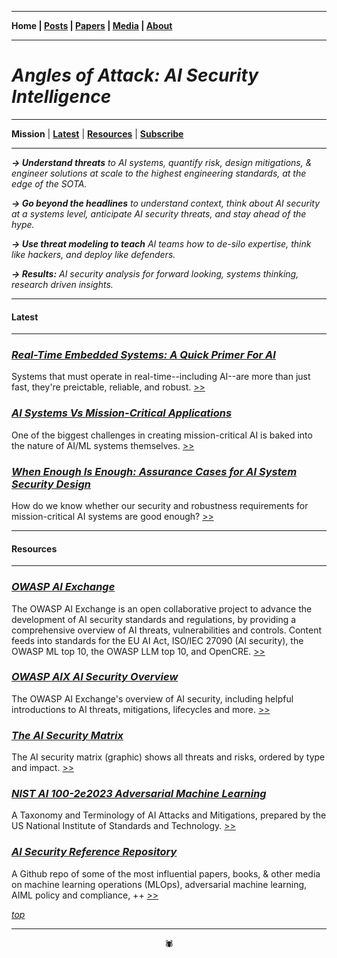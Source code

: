 -------

**Home \| [Posts](https://anglesofattack.io/posts.html) \| [Papers](https://anglesofattack.io/papers.html) \| [Media](https://anglesofattack.io/media.html) \| [About](https://anglesofattack.io/about.html)**

-------

# *Angles of Attack: AI Security Intelligence*

-------

**Mission** \| **[Latest](#latest)** \| **[Resources](#resources)** \| **<a href="https://disesdi.substack.com/subscribe" target="_blank" rel="noopener noreferrer">Subscribe</a>**

-------

***→ Understand threats*** *to AI systems, quantify risk, design mitigations, & engineer solutions at scale to the highest engineering standards, at the edge of the SOTA.*

***→ Go beyond the headlines*** *to understand context, think about AI security at a systems level, anticipate AI security threats, and stay ahead of the hype.*

***→ Use threat modeling to teach*** *AI teams how to de-silo expertise, think like hackers, and deploy like defenders.*

***→ Results:*** *AI security analysis for forward looking, systems thinking, research driven insights.*

-------

#### Latest

-------

### [*Real-Time Embedded Systems: A Quick Primer For AI*](https://anglesofattack.io/posts/28112024-2.html)

Systems that must operate in real-time--including AI--are more than just fast, they're preictable, reliable, and robust. [>>](https://anglesofattack.io/posts/28112024-2.html)

### [*AI Systems Vs Mission-Critical Applications*](https://anglesofattack.io/posts/28112024-1.html)

One of the biggest challenges in creating mission-critical AI is baked into the nature of AI/ML systems themselves. [>>](https://anglesofattack.io/posts/28112024-1.html)

### [*When Enough Is Enough: Assurance Cases for AI System Security Design*](https://anglesofattack.io/posts/28112024-0.html)

How do we know whether our security and robustness requirements for mission-critical AI systems are good enough? [>>](https://anglesofattack.io/posts/28112024-0.html)

-------

#### Resources 

-------

### *<a href="https://owaspai.org/" target="_blank" rel="noopener noreferrer">OWASP AI Exchange </a>*

The OWASP AI Exchange is an open collaborative project to advance the development of AI security standards and regulations, by providing a comprehensive overview of AI threats, vulnerabilities and controls. Content feeds into standards for the EU AI Act, ISO/IEC 27090 (AI security), the OWASP ML top 10, the OWASP LLM top 10, and OpenCRE. <a href="https://owaspai.org/" target="_blank" rel="noopener noreferrer"> >> </a>


### *<a href="https://owaspai.org/docs/ai_security_overview/" target="_blank" rel="noopener noreferrer">OWASP AIX AI Security Overview </a>*

The OWASP AI Exchange's overview of AI security, including helpful introductions to AI threats, mitigations, lifecycles and more. <a href="https://owaspai.org/docs/ai_security_overview/" target="_blank" rel="noopener noreferrer"> >> </a>


### *<a href="https://owaspai.org/goto/aisecuritymatrix/" target="_blank" rel="noopener noreferrer">The AI Security Matrix </a>*

The AI security matrix (graphic) shows all threats and risks, ordered by type and impact. <a href="https://owaspai.org/goto/aisecuritymatrix/" target="_blank" rel="noopener noreferrer"> >> </a>


### *<a href="https://nvlpubs.nist.gov/nistpubs/ai/NIST.AI.100-2e2023.pdf" target="_blank" rel="noopener noreferrer">NIST AI 100-2e2023 Adversarial Machine Learning </a>*

A Taxonomy and Terminology of AI Attacks and Mitigations, prepared by the US National Institute of Standards and Technology. <a href="https://nvlpubs.nist.gov/nistpubs/ai/NIST.AI.100-2e2023.pdf" target="_blank" rel="noopener noreferrer"> >> </a>

### *<a href="https://github.com/disesdi/mlsecops_references" target="_blank" rel="noopener noreferrer">AI Security Reference Repository </a>*

A Github repo of some of the most influential papers, books, & other media on machine learning operations (MLOps), adversarial machine learning, AIML policy and compliance, ++ <a href="https://github.com/disesdi/mlsecops_references" target="_blank" rel="noopener noreferrer"> >> </a>


*[top](https://anglesofattack.io/)*

-------

<div align="center">🕷</div>
